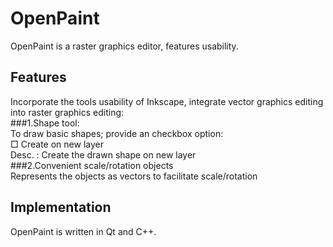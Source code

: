 # OpenPaint
OpenPaint is a raster graphics editor, features usability.

## Features
Incorporate the tools usability of Inkscape, integrate vector graphics editing into raster graphics editing:  
###1.Shape tool:  
To draw basic shapes; provide an checkbox option:  
□ Create on new layer  
    Desc. : Create the drawn shape on new layer  
###2.Convenient scale/rotation objects  
Represents the objects as vectors to facilitate scale/rotation

## Implementation
OpenPaint is written in Qt and C++.
